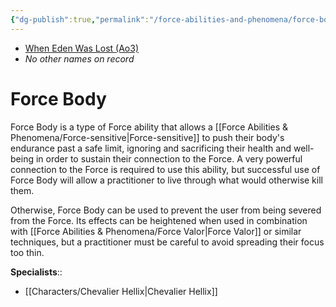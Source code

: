 ```yaml
---
{"dg-publish":true,"permalink":"/force-abilities-and-phenomena/force-body/","tags":["universal","control","forcepower"]}
---
```


- [When Eden Was Lost (Ao3)](https://archiveofourown.org/works/19334440/chapters/45992584)
- *No other names on record*
# Force Body
Force Body is a type of Force ability that allows a [[Force Abilities & Phenomena/Force-sensitive\|Force-sensitive]] to push their body's endurance past a safe limit, ignoring and sacrificing their health and well-being in order to sustain their connection to the Force. A very powerful connection to the Force is required to use this ability, but successful use of Force Body will allow a practitioner to live through what would otherwise kill them. 

Otherwise, Force Body can be used to prevent the user from being severed from the Force. Its effects can be heightened when used in combination with [[Force Abilities & Phenomena/Force Valor\|Force Valor]] or similar techniques, but a practitioner must be careful to avoid spreading their focus too thin.

**Specialists**::
- [[Characters/Chevalier Hellix\|Chevalier Hellix]]